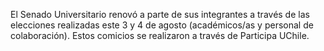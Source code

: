 El Senado Universitario renovó a parte de sus integrantes a través de las elecciones realizadas este 3 y 4 de agosto (académicos/as y personal de colaboración). Estos comicios se realizaron a través de Participa UChile. 